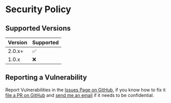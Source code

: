 # Security Policy

## Supported Versions

| Version | Supported          |
| ------- | ------------------ |
| 2.0.x+  | :white_check_mark: |
| 1.0.x   | :x:                |

## Reporting a Vulnerability

Report Vulnerabilities in the [Issues Page on GitHub](https://github.com/doobdev/doob/issues), if you know how to fix it [file a PR on GitHub](https://github.com/doobdev/doob/pulls) and [send me an email](mailto:mmattbtw@pm.me) if it needs to be confidential.
